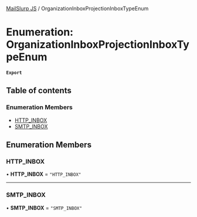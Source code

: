 [MailSlurp JS](../README.md) / OrganizationInboxProjectionInboxTypeEnum

# Enumeration: OrganizationInboxProjectionInboxTypeEnum

**`Export`**

## Table of contents

### Enumeration Members

- [HTTP\_INBOX](OrganizationInboxProjectionInboxTypeEnum.md#http_inbox)
- [SMTP\_INBOX](OrganizationInboxProjectionInboxTypeEnum.md#smtp_inbox)

## Enumeration Members

### HTTP\_INBOX

• **HTTP\_INBOX** = ``"HTTP_INBOX"``

___

### SMTP\_INBOX

• **SMTP\_INBOX** = ``"SMTP_INBOX"``
